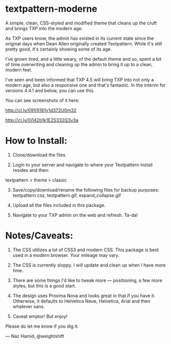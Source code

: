 textpattern-moderne
===================

A simple, clean, CSS-styled and modified theme that cleans up the cruft and brings TXP into the modern age.  

As TXP users know, the admin has existed in its current state since the original days when Dean Allen originally created Textpattern. While it's still pretty good, it's certainly showing some of its age. 

I've grown tired, and a little weary, of the default theme and so, spent a bit of time overwriting and cleaning up the admin to bring it up to a clean, modern feel.

I've seen and been informed that TXP 4.5 will bring TXP into not only a modern age, but also a responsive one and that's fantastic. In the interim for versions 4.4.1 and below, you can use this. 

You can see screenshots of it here:

http://cl.ly/091i1I161y1d372U0m32

http://cl.ly/0i142b1k1E2S332Q3v3a

How to Install:
===============

1) Clone/download the files. 

2) Login to your server and navigate to where your Textpattern install resides and then:

textpattern > theme > classic

3) Save/copy/download/rename the following files for backup purposes: textpattern.css, textpattern.gif, expand_collapse.gif

4) Upload all the files included in this package. 

5) Navigate to your TXP admin on the web and refresh. Ta-da!

Notes/Caveats:
==============

1) The CSS utilizes a lot of CSS3 and modern CSS. This package is best used in a modern browser. Your mileage may vary.

2) The CSS is currently sloppy. I will update and clean up when I have more time.

3) There are some things I'd like to tweak more — positioning, a few more styles, but this is a good start.

4) The design uses Proxima Nova and looks great in that if you have it. Otherwise, it defaults to Helvetica Neue, Helvetica, Arial and then whatever sans.

5) Caveat emptor! But enjoy!

Please do let me know if you dig it.

— Naz Hamid, @weightshift
